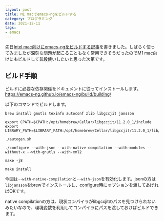 ```yaml
---
layout: post
title: M1 macでemacs-ngをビルドする
category: プログラミング
date: 2021-12-11
tags:
- emacs
---
```


先日[Intel mac向けにemacs-ngをビルドする記事](/2021/10/emacs-ng/)を書きました。しばらく使ってみましたが深刻な問題が起こることもなく常用できそうだったのでM1 mac向けにもビルドして普段使いしたいと思った次第です。


## ビルド手順

ビルドに必要な依存関係をドキュメントに従ってインストールします。https://emacs-ng.github.io/emacs-ng/build/building/

以下のコマンドでビルドします。

```shell
brew install gnutls texinfo autoconf zlib libgccjit jansson

export CPATH=$CPATH:/opt/homebrew/Cellar/libgccjit/11.2.0_1/include
export LIBRARY_PATH=$LIBRARY_PATH:/opt/homebrew/Cellar/libgccjit/11.2.0_1/lib/gcc/11

./autogen.sh

./configure --with-json --with-native-compilation --with-modules --without-x --with-gnutls --with-xml2

make -j8

make install

```



今回は`--with-native-compilation`と`--with-json`を有効化します。jsonの方は`libjansson`をbrewでインストールし、configure時にオプションを渡してあげればOKです。

native compilationの方は、現状コンパイラがlibgccjitのパスを見つけられないみたいなので、環境変数を利用してコンパイラにパスを渡しておけばビルドできます。
